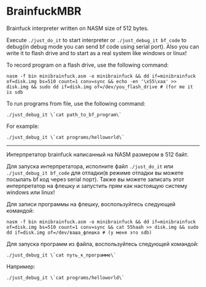 # BrainfuckMBR
Brainfuck interpreter written on NASM size of 512 bytes.

Execute  `./just_do_it` to start interpreter or `./just_debug_it bf_code` to debug(in debug mode you can send bf code using serial port). Also you can write it to flash drive and to start as a real system like windows or linux! 

To record program on a flash drive, use the following command:

`nasm -f bin minibrainfuck.asm -o minibrainfuck && dd if=minibrainfuck of=disk.img bs=510 count=1 conv=sync && echo -en '\x55\xaa' >> disk.img && sudo dd if=disk.img of=/dev/you_flash_drive # (for me it is sdb`

To run programs from file, use the following command:

```
./just_debug_it \`cat path_to_bf_program\`
```

For example:

```
./just_debug_it \`cat programs/helloworld\`
```

-----------------------------------------------------------------------------------------------------------------------

Интерпретатор brainfuck написанный на NASM размером в 512 байт.

Для запуска интерпретатора, исполните файл `./just_do_it` или `./just_debug_it bf_code` для отладки(в режиме отладки вы можете посылать bf код через serial порт). Также вы можете записать этот интерпретатор на флешку и запустить прям как настоящую систему windows или linux!

Для записи программы на флешку, воспользуйтесь следующей командой:

`nasm -f bin minibrainfuck.asm -o minibrainfuck && dd if=minibrainfuck of=disk.img bs=510 count=1 conv=sync && cat 55haah >> disk.img && sudo dd if=disk.img of=/dev/ваша_флешка # (у меня это sdb)`

Для запуска программ из файла, воспользуйтесь следующей командой:

```
./just_debug_it \`cat путь_к_программе\`
```

Например:

```
./just_debug_it \`cat programs/helloworld\`
```
